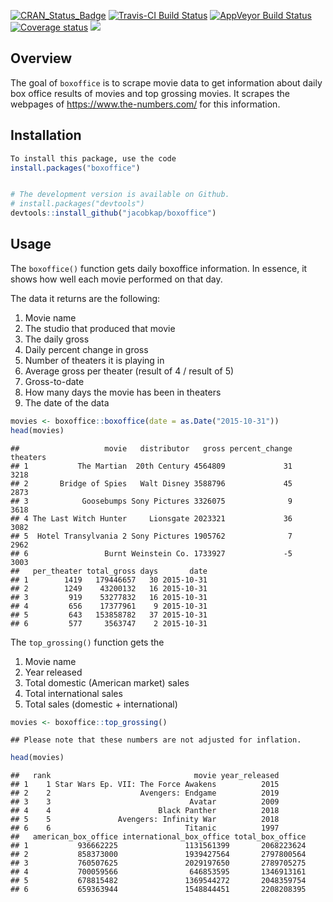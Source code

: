 [![CRAN\_Status\_Badge](https://www.r-pkg.org/badges/version/boxoffice)](https://cran.r-project.org/package=boxoffice.png)
[![Travis-CI Build
Status](https://travis-ci.org/jacobkap/boxoffice.svg?branch=master)](https://travis-ci.org/jacobkap/boxoffice)
[![AppVeyor Build
Status](https://ci.appveyor.com/api/projects/status/github/jacobkap/boxoffice?branch=master&svg=true)](https://ci.appveyor.com/project/jacobkap/boxoffice)
[![Coverage
status](https://codecov.io/gh/jacobkap/boxoffice/branch/master/graph/badge.svg)](https://codecov.io/github/jacobkap/boxoffice?branch=master)
[![](http://cranlogs.r-pkg.org/badges/grand-total/boxoffice?color=blue)](https://cran.r-project.org/package=boxoffice)

Overview
--------

The goal of `boxoffice` is to scrape movie data to get information about
daily box office results of movies and top grossing movies. It scrapes
the webpages of <https://www.the-numbers.com/> for this information.

Installation
------------

``` r
To install this package, use the code
install.packages("boxoffice")


# The development version is available on Github.
# install.packages("devtools")
devtools::install_github("jacobkap/boxoffice")
```

Usage
-----

The `boxoffice()` function gets daily boxoffice information. In essence,
it shows how well each movie performed on that day.

The data it returns are the following:

1.  Movie name  
2.  The studio that produced that movie  
3.  The daily gross  
4.  Daily percent change in gross  
5.  Number of theaters it is playing in  
6.  Average gross per theater (result of 4 / result of 5)
7.  Gross-to-date  
8.  How many days the movie has been in theaters  
9.  The date of the data

``` r
movies <- boxoffice::boxoffice(date = as.Date("2015-10-31"))
head(movies)
```

    ##                   movie   distributor   gross percent_change theaters
    ## 1           The Martian  20th Century 4564809             31     3218
    ## 2       Bridge of Spies   Walt Disney 3588796             45     2873
    ## 3            Goosebumps Sony Pictures 3326075              9     3618
    ## 4 The Last Witch Hunter     Lionsgate 2023321             36     3082
    ## 5  Hotel Transylvania 2 Sony Pictures 1905762              7     2962
    ## 6                 Burnt Weinstein Co. 1733927             -5     3003
    ##   per_theater total_gross days       date
    ## 1        1419   179446657   30 2015-10-31
    ## 2        1249    43200132   16 2015-10-31
    ## 3         919    53277832   16 2015-10-31
    ## 4         656    17377961    9 2015-10-31
    ## 5         643   153858782   37 2015-10-31
    ## 6         577     3563747    2 2015-10-31

The `top_grossing()` function gets the

1.  Movie name
2.  Year released
3.  Total domestic (American market) sales
4.  Total international sales
5.  Total sales (domestic + international)

``` r
movies <- boxoffice::top_grossing()
```

    ## Please note that these numbers are not adjusted for inflation.

``` r
head(movies)
```

    ##   rank                                movie year_released
    ## 1    1 Star Wars Ep. VII: The Force Awakens          2015
    ## 2    2                    Avengers: Endgame          2019
    ## 3    3                               Avatar          2009
    ## 4    4                        Black Panther          2018
    ## 5    5               Avengers: Infinity War          2018
    ## 6    6                              Titanic          1997
    ##   american_box_office international_box_office total_box_office
    ## 1           936662225               1131561399       2068223624
    ## 2           858373000               1939427564       2797800564
    ## 3           760507625               2029197650       2789705275
    ## 4           700059566                646853595       1346913161
    ## 5           678815482               1369544272       2048359754
    ## 6           659363944               1548844451       2208208395
